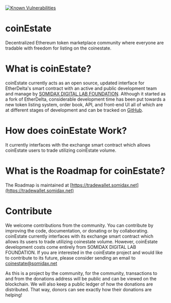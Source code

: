 
[![Known Vulnerabilities](https://snyk.io/test/github/somidax/coinestate/badge.svg?targetFile=js%2Fpackage.json)](https://snyk.io/test/github/somidax/coinestate?targetFile=js%2Fpackage.json)

# coinEstate

Decentralized Ethereum token marketplace community where everyone are tradable with freedom for listing on the coinestate.


# What is coinEstate?
coinEstate currently acts as an open source, updated interface for EtherDelta's smart contract with an active and public development team and manage by [SOMIDAX DIGITAL LAB FOUNDATION](https://somidax.net/).  Although it started as a fork of EtherDelta, considerable development time has been put towards a new token listing system, order book, API, and front-end UI all of which are at different stages of development and can be tracked on [GitHub](https://github.com/somidax/coinEstate/). 


# How does coinEstate Work?
It currently interfaces with  the exchange smart contract  which allows coinEstate users to trade utilizing coinEstate volume.


# What is the Roadmap for coinEstate?
The Roadmap is maintained at [https://tradewallet.somidax.net](https://tradewallet.somidax.net)  


# Contribute
We welcome contributions from the community. You can contribute by improving the code, documentation, or donating or by collaborating. coinEstate currently interfaces with its exchange smart contract which allows its users to trade utilizing coinestate volume. However, coinEstate development costs come entirely from SOMIDAX DIGITAL LAB FOUNDATION. If you are interested in the coinEstate project and would like to contribute to its future, please consider sending an email to [coinestate@somidax.net](mailto:coinestate@somidax.net)

As this is a project by the community, for the community, transactions to and from the donations address will be public and can be viewed on the blockchain. We will also keep a public ledger of how the donations are distributed. That way, donors can see exactly how their donations are helping!
